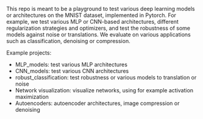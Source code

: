 This repo is meant to be a playground to test various deep learning models or architectures on the MNIST dataset, implemented in Pytorch. For example, we test various MLP or CNN-based architectures, different regularization strategies and optimizers, and test the robustness of some models against noise or translations. We evaluate on various applications such as classification, denoising or compression.

Example projects:

- MLP_models: test various MLP architectures  
- CNN_models: test various CNN architectures  
- robust_classification: test robustness or various models to translation or noise  
- Network visualization: visualize networks, using for example activation maximization  
- Autoencoders: autoencoder architectures, image compression or denoising  
